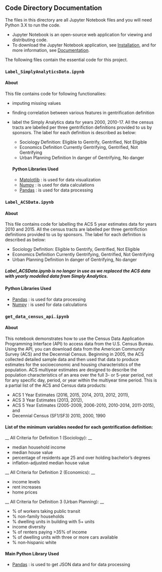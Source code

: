 ## Code Directory Documentation  

The files in this directory are all Jupyter Notebook files and you will need Python 3.X to run the code.  
* Jupyter Notebook is an open-source web application for viewing and distributing code.  
* To download the Jupyter Notebook application, see [Installation](https://jupyter.org/install.html), and for more information, see [Documentation](https://jupyter.org/documentation.html).  

The following files contain the essential code for this project.  
  
### `Label_SimplyAnalyticsData.ipynb` 

  #### About
  This file contains code for following functionaliies:
* imputing missing values
* finding correlation between various features in gentrification definition
* label the Simply Analytics data for years 2000, 2010-17. All the census tracts are labelled per three gentrifiction definitions provided to us by sponsors. The label for each definition is described as below:

    * Sociology Definition: 
    Eligible to Gentrify, Gentrified, Not Eligible
    * Economics Definition
    Currently Gentrifying, Gentrified, Not Gentrifying
    * Urban Planning Definition
    In danger of Gentrifying, No danger
    
  #### Python Libraries Used
  - [Matplotlib](https://matplotlib.org) : is used for data visualization  
  - [Numpy](http://www.numpy.org) : is used for data calculations
  - [Pandas](http://pandas.pydata.org) : is used for data processing  
  
### `Label_ACSData.ipynb`

  #### About
  This file contains code for labelling the ACS 5 year estimates data for years 2010 and 2015. All the census tracts are labelled per three gentrifiction definitions provided to us by sponsors. The label for each definition is described as below:

   * Sociology Definition: 
    Eligible to Gentrify, Gentrified, Not Eligible
   * Economics Definition
    Currently Gentrifying, Gentrified, Not Gentrifying
   * Urban Planning Definition
    In danger of Gentrifying, No danger
      
  ##### Label_ACSData.ipynb is no longer in use as we replaced the ACS data with yearly modelled data from Simply Analytics.
  #### Python Libraries Used
  - [Pandas](http://pandas.pydata.org) : is used for data processing
  - [Numpy](http://www.numpy.org) : is used for data calculations
  
### `get_data_census_api.ipynb`

  #### About
  This notebook demonstrates how to use the Census Data Application Programming Interface (API) to access data from the U.S. Census Bureau. Using the API, you can download data from the American Community Survey (ACS) and the Decennial Census. Beginning in 2005, the ACS collected detailed sample data and then used that data to produce estimates for the socioeconomic and housing characteristics of the population. ACS multiyear estimates are designed to describe the population characteristics of an area over the full 3- or 5-year period, not for any specific day, period, or year within the multiyear time period. This is a partial list of the ACS and Census data products:
   * ACS 1 Year Estimates (2016, 2015, 2014, 2013, 2012, 2011),
   * ACS 3 Year Estimates (2013, 2012), 
   * ACS 5 Year Estimates (2005-2009, 2006-2010, 2010-2014, 2011-2015), and
   * Decennial Census (SF1/SF3) 2010, 2000, 1990
   
   #### List of the minimum variables needed for each gentrification definition:
__ All Criteria for Definition 1 (Sociology): __
 * median household income
 * median house value
 * percentage of residents age 25 and over holding bachelor’s degrees
 * inflation-adjusted median house value
 
__ All Criteria for Definition 2 (Economics): __
 * income levels
 * rent increases
 * home prices
 
__ All Criteria for Definition 3 (Urban Planning): __
 * % of workers taking public transit
 * % non-family households
 * % dwelling units in building with 5+ units
 * income diversity
 * % of renters paying >35% of income
 * % of dwelling units with three or more cars available
 * % non-hispanic white
  
  #### Main Python Library Used
   - [Pandas](http://pandas.pydata.org) : is used to get JSON data and for data processing  
